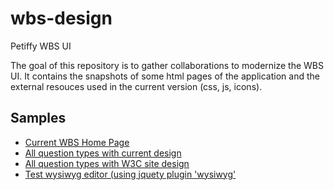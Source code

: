 # wbs-design

Petiffy WBS UI

The goal of this repository is to gather collaborations to modernize the WBS UI.
It contains the snapshots of some html pages of the application and the external resouces used in the current  version (css, js, icons).

## Samples

* [Current WBS Home Page](https://w3c.github.io/wbs-design/html/index.html)
* [All question types with current design](https://w3c.github.io/wbs-design/html/qtypes.html)
* [All question types with W3C site design](https://w3c.github.io/wbs-design/html/qtypes-site.html)
* [Test wysiwyg editor (using jquety plugin 'wysiwyg'](https://w3c.github.io/wbs-design/html/wbs-wysiwyg.html)
